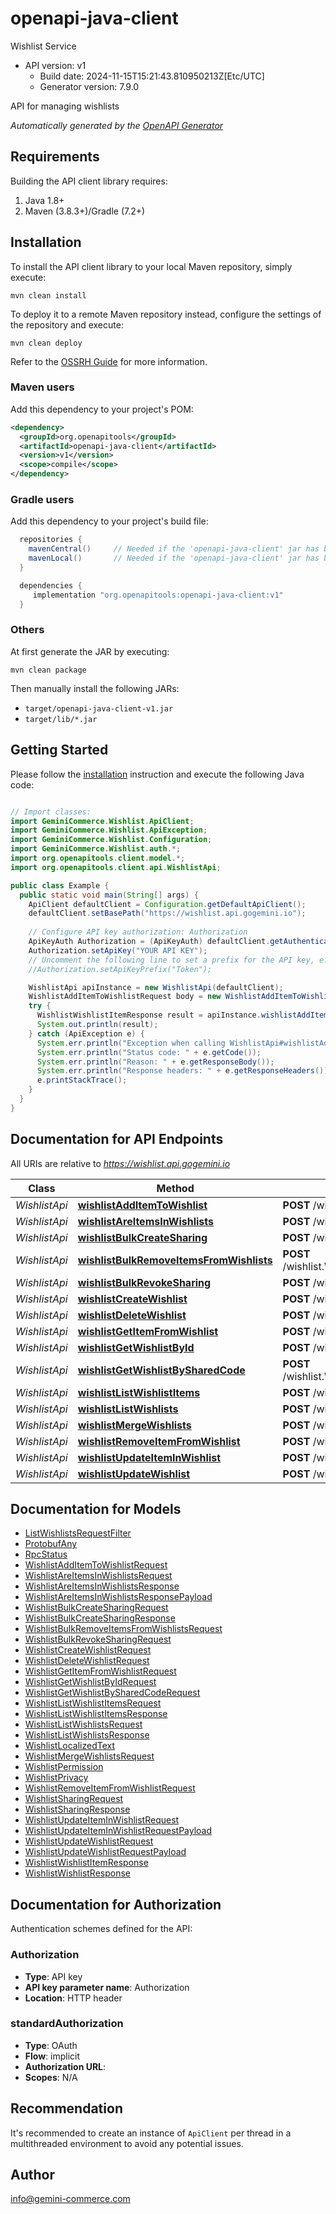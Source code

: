 # openapi-java-client

Wishlist Service
- API version: v1
  - Build date: 2024-11-15T15:21:43.810950213Z[Etc/UTC]
  - Generator version: 7.9.0

API for managing wishlists


*Automatically generated by the [OpenAPI Generator](https://openapi-generator.tech)*


## Requirements

Building the API client library requires:
1. Java 1.8+
2. Maven (3.8.3+)/Gradle (7.2+)

## Installation

To install the API client library to your local Maven repository, simply execute:

```shell
mvn clean install
```

To deploy it to a remote Maven repository instead, configure the settings of the repository and execute:

```shell
mvn clean deploy
```

Refer to the [OSSRH Guide](http://central.sonatype.org/pages/ossrh-guide.html) for more information.

### Maven users

Add this dependency to your project's POM:

```xml
<dependency>
  <groupId>org.openapitools</groupId>
  <artifactId>openapi-java-client</artifactId>
  <version>v1</version>
  <scope>compile</scope>
</dependency>
```

### Gradle users

Add this dependency to your project's build file:

```groovy
  repositories {
    mavenCentral()     // Needed if the 'openapi-java-client' jar has been published to maven central.
    mavenLocal()       // Needed if the 'openapi-java-client' jar has been published to the local maven repo.
  }

  dependencies {
     implementation "org.openapitools:openapi-java-client:v1"
  }
```

### Others

At first generate the JAR by executing:

```shell
mvn clean package
```

Then manually install the following JARs:

* `target/openapi-java-client-v1.jar`
* `target/lib/*.jar`

## Getting Started

Please follow the [installation](#installation) instruction and execute the following Java code:

```java

// Import classes:
import GeminiCommerce.Wishlist.ApiClient;
import GeminiCommerce.Wishlist.ApiException;
import GeminiCommerce.Wishlist.Configuration;
import GeminiCommerce.Wishlist.auth.*;
import org.openapitools.client.model.*;
import org.openapitools.client.api.WishlistApi;

public class Example {
  public static void main(String[] args) {
    ApiClient defaultClient = Configuration.getDefaultApiClient();
    defaultClient.setBasePath("https://wishlist.api.gogemini.io");
    
    // Configure API key authorization: Authorization
    ApiKeyAuth Authorization = (ApiKeyAuth) defaultClient.getAuthentication("Authorization");
    Authorization.setApiKey("YOUR API KEY");
    // Uncomment the following line to set a prefix for the API key, e.g. "Token" (defaults to null)
    //Authorization.setApiKeyPrefix("Token");

    WishlistApi apiInstance = new WishlistApi(defaultClient);
    WishlistAddItemToWishlistRequest body = new WishlistAddItemToWishlistRequest(); // WishlistAddItemToWishlistRequest | 
    try {
      WishlistWishlistItemResponse result = apiInstance.wishlistAddItemToWishlist(body);
      System.out.println(result);
    } catch (ApiException e) {
      System.err.println("Exception when calling WishlistApi#wishlistAddItemToWishlist");
      System.err.println("Status code: " + e.getCode());
      System.err.println("Reason: " + e.getResponseBody());
      System.err.println("Response headers: " + e.getResponseHeaders());
      e.printStackTrace();
    }
  }
}

```

## Documentation for API Endpoints

All URIs are relative to *https://wishlist.api.gogemini.io*

Class | Method | HTTP request | Description
------------ | ------------- | ------------- | -------------
*WishlistApi* | [**wishlistAddItemToWishlist**](docs/WishlistApi.md#wishlistAddItemToWishlist) | **POST** /wishlist.Wishlist/AddItemToWishlist | 
*WishlistApi* | [**wishlistAreItemsInWishlists**](docs/WishlistApi.md#wishlistAreItemsInWishlists) | **POST** /wishlist.Wishlist/AreItemsInWishlists | 
*WishlistApi* | [**wishlistBulkCreateSharing**](docs/WishlistApi.md#wishlistBulkCreateSharing) | **POST** /wishlist.Wishlist/BulkCreateSharing | Sharing endpoints
*WishlistApi* | [**wishlistBulkRemoveItemsFromWishlists**](docs/WishlistApi.md#wishlistBulkRemoveItemsFromWishlists) | **POST** /wishlist.Wishlist/BulkRemoveItemsFromWishlists | BulkRemoveItemsFromWishlists removes items from wishlists.
*WishlistApi* | [**wishlistBulkRevokeSharing**](docs/WishlistApi.md#wishlistBulkRevokeSharing) | **POST** /wishlist.Wishlist/BulkRevokeSharing | 
*WishlistApi* | [**wishlistCreateWishlist**](docs/WishlistApi.md#wishlistCreateWishlist) | **POST** /wishlist.Wishlist/CreateWishlist | 
*WishlistApi* | [**wishlistDeleteWishlist**](docs/WishlistApi.md#wishlistDeleteWishlist) | **POST** /wishlist.Wishlist/DeleteWishlist | 
*WishlistApi* | [**wishlistGetItemFromWishlist**](docs/WishlistApi.md#wishlistGetItemFromWishlist) | **POST** /wishlist.Wishlist/GetItemFromWishlist | 
*WishlistApi* | [**wishlistGetWishlistById**](docs/WishlistApi.md#wishlistGetWishlistById) | **POST** /wishlist.Wishlist/GetWishlistById | 
*WishlistApi* | [**wishlistGetWishlistBySharedCode**](docs/WishlistApi.md#wishlistGetWishlistBySharedCode) | **POST** /wishlist.Wishlist/GetWishlistBySharedCode | 
*WishlistApi* | [**wishlistListWishlistItems**](docs/WishlistApi.md#wishlistListWishlistItems) | **POST** /wishlist.Wishlist/ListWishlistItems | 
*WishlistApi* | [**wishlistListWishlists**](docs/WishlistApi.md#wishlistListWishlists) | **POST** /wishlist.Wishlist/ListWishlists | 
*WishlistApi* | [**wishlistMergeWishlists**](docs/WishlistApi.md#wishlistMergeWishlists) | **POST** /wishlist.Wishlist/MergeWishlists | 
*WishlistApi* | [**wishlistRemoveItemFromWishlist**](docs/WishlistApi.md#wishlistRemoveItemFromWishlist) | **POST** /wishlist.Wishlist/RemoveItemFromWishlist | 
*WishlistApi* | [**wishlistUpdateItemInWishlist**](docs/WishlistApi.md#wishlistUpdateItemInWishlist) | **POST** /wishlist.Wishlist/UpdateItemInWishlist | 
*WishlistApi* | [**wishlistUpdateWishlist**](docs/WishlistApi.md#wishlistUpdateWishlist) | **POST** /wishlist.Wishlist/UpdateWishlist | 


## Documentation for Models

 - [ListWishlistsRequestFilter](docs/ListWishlistsRequestFilter.md)
 - [ProtobufAny](docs/ProtobufAny.md)
 - [RpcStatus](docs/RpcStatus.md)
 - [WishlistAddItemToWishlistRequest](docs/WishlistAddItemToWishlistRequest.md)
 - [WishlistAreItemsInWishlistsRequest](docs/WishlistAreItemsInWishlistsRequest.md)
 - [WishlistAreItemsInWishlistsResponse](docs/WishlistAreItemsInWishlistsResponse.md)
 - [WishlistAreItemsInWishlistsResponsePayload](docs/WishlistAreItemsInWishlistsResponsePayload.md)
 - [WishlistBulkCreateSharingRequest](docs/WishlistBulkCreateSharingRequest.md)
 - [WishlistBulkCreateSharingResponse](docs/WishlistBulkCreateSharingResponse.md)
 - [WishlistBulkRemoveItemsFromWishlistsRequest](docs/WishlistBulkRemoveItemsFromWishlistsRequest.md)
 - [WishlistBulkRevokeSharingRequest](docs/WishlistBulkRevokeSharingRequest.md)
 - [WishlistCreateWishlistRequest](docs/WishlistCreateWishlistRequest.md)
 - [WishlistDeleteWishlistRequest](docs/WishlistDeleteWishlistRequest.md)
 - [WishlistGetItemFromWishlistRequest](docs/WishlistGetItemFromWishlistRequest.md)
 - [WishlistGetWishlistByIdRequest](docs/WishlistGetWishlistByIdRequest.md)
 - [WishlistGetWishlistBySharedCodeRequest](docs/WishlistGetWishlistBySharedCodeRequest.md)
 - [WishlistListWishlistItemsRequest](docs/WishlistListWishlistItemsRequest.md)
 - [WishlistListWishlistItemsResponse](docs/WishlistListWishlistItemsResponse.md)
 - [WishlistListWishlistsRequest](docs/WishlistListWishlistsRequest.md)
 - [WishlistListWishlistsResponse](docs/WishlistListWishlistsResponse.md)
 - [WishlistLocalizedText](docs/WishlistLocalizedText.md)
 - [WishlistMergeWishlistsRequest](docs/WishlistMergeWishlistsRequest.md)
 - [WishlistPermission](docs/WishlistPermission.md)
 - [WishlistPrivacy](docs/WishlistPrivacy.md)
 - [WishlistRemoveItemFromWishlistRequest](docs/WishlistRemoveItemFromWishlistRequest.md)
 - [WishlistSharingRequest](docs/WishlistSharingRequest.md)
 - [WishlistSharingResponse](docs/WishlistSharingResponse.md)
 - [WishlistUpdateItemInWishlistRequest](docs/WishlistUpdateItemInWishlistRequest.md)
 - [WishlistUpdateItemInWishlistRequestPayload](docs/WishlistUpdateItemInWishlistRequestPayload.md)
 - [WishlistUpdateWishlistRequest](docs/WishlistUpdateWishlistRequest.md)
 - [WishlistUpdateWishlistRequestPayload](docs/WishlistUpdateWishlistRequestPayload.md)
 - [WishlistWishlistItemResponse](docs/WishlistWishlistItemResponse.md)
 - [WishlistWishlistResponse](docs/WishlistWishlistResponse.md)


<a id="documentation-for-authorization"></a>
## Documentation for Authorization


Authentication schemes defined for the API:
<a id="Authorization"></a>
### Authorization

- **Type**: API key
- **API key parameter name**: Authorization
- **Location**: HTTP header

<a id="standardAuthorization"></a>
### standardAuthorization

- **Type**: OAuth
- **Flow**: implicit
- **Authorization URL**: 
- **Scopes**: N/A


## Recommendation

It's recommended to create an instance of `ApiClient` per thread in a multithreaded environment to avoid any potential issues.

## Author

info@gemini-commerce.com

